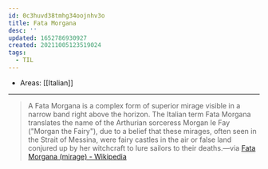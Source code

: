 ```yaml
---
id: 0c3huvd38tmhg34oojnhv3o
title: Fata Morgana
desc: ''
updated: 1652786930927
created: 20211005123519024
tags:
  - TIL
---
```


- Areas: [[Italian]]

---

> A Fata Morgana is a complex form of superior mirage visible in a narrow band right above the horizon. The Italian term Fata Morgana translates the name of the Arthurian sorceress Morgan le Fay ("Morgan the Fairy"), due to a belief that these mirages, often seen in the Strait of Messina, were fairy castles in the air or false land conjured up by her witchcraft to lure sailors to their deaths.—via [Fata Morgana (mirage) - Wikipedia](<https://en.wikipedia.org/wiki/Fata_Morgana_(mirage)>)
